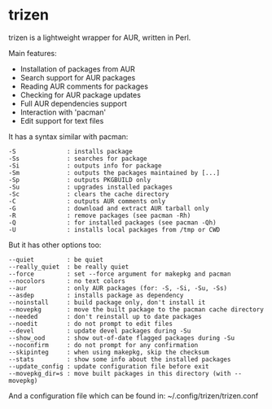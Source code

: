 trizen
======

trizen is a lightweight wrapper for AUR, written in Perl.

Main features:
* Installation of packages from AUR
* Search support for AUR packages
* Reading AUR comments for packages
* Checking for AUR package updates
* Full AUR dependencies support
* Interaction with 'pacman'
* Edit support for text files

It has a syntax similar with pacman:

    -S              : installs package
    -Ss             : searches for package
    -Si             : outputs info for package
    -Sm             : outputs the packages maintained by [...]
    -Sp             : outputs PKGBUILD only
    -Su             : upgrades installed packages
    -Sc             : clears the cache directory
    -C              : outputs AUR comments only
    -G              : download and extract AUR tarball only
    -R              : remove packages (see pacman -Rh)
    -Q              : for installed packages (see pacman -Qh)
    -U              : installs local packages from /tmp or CWD

But it has other options too:

    --quiet         : be quiet
    --really_quiet  : be really quiet
    --force         : set --force argument for makepkg and pacman
    --nocolors      : no text colors
    --aur           : only AUR packages (for: -S, -Si, -Su, -Ss)
    --asdep         : installs package as dependency
    --noinstall     : build package only, don't install it
    --movepkg       : move the built package to the pacman cache directory
    --needed        : don't reinstall up to date packages
    --noedit        : do not prompt to edit files
    --devel         : update devel packages during -Su
    --show_ood      : show out-of-date flagged packages during -Su
    --noconfirm     : do not prompt for any confirmation
    --skipinteg     : when using makepkg, skip the checksum
    --stats         : show some info about the installed packages
    --update_config : update configuration file before exit
    --movepkg_dir=s : move built packages in this directory (with --movepkg)

And a configuration file which can be found in:
~/.config/trizen/trizen.conf
